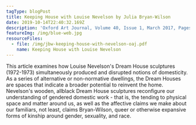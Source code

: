 ```yaml
---
tagType: blogPost
title: Keeping House with Louise Nevelson by Julia Bryan-Wilson
date: 2019-10-14T22:40:32.169Z
description: 'Oxford Art Journal, Volume 40, Issue 1, March 2017, Pages 109–131'
featureImg: /img/blue-web.jpg
resourceFiles:
  - file: /img/jbw-keeping-house-with-nevelson-oaj.pdf
    name: Keeping House with Louise Nevelson
---
```

This article examines how Louise Nevelson's Dream House sculptures (1972-1973) simultaneously produced and disrupted notions of domesticity. As a series of alternative or non-normative dwellings, the Dream Houses are spaces that indicate a broader potential to reinvent the home. Nevelson's wooden, allblack Dream House sculptures reconfigure our understanding of gendered domestic work - that is, the tending to physical space and matter around us, as well as the affective claims we make about our familiars, not least, claims Bryan-Wilson, queer or otherwise expansive forms of kinship around gender, sexuality, and race.
